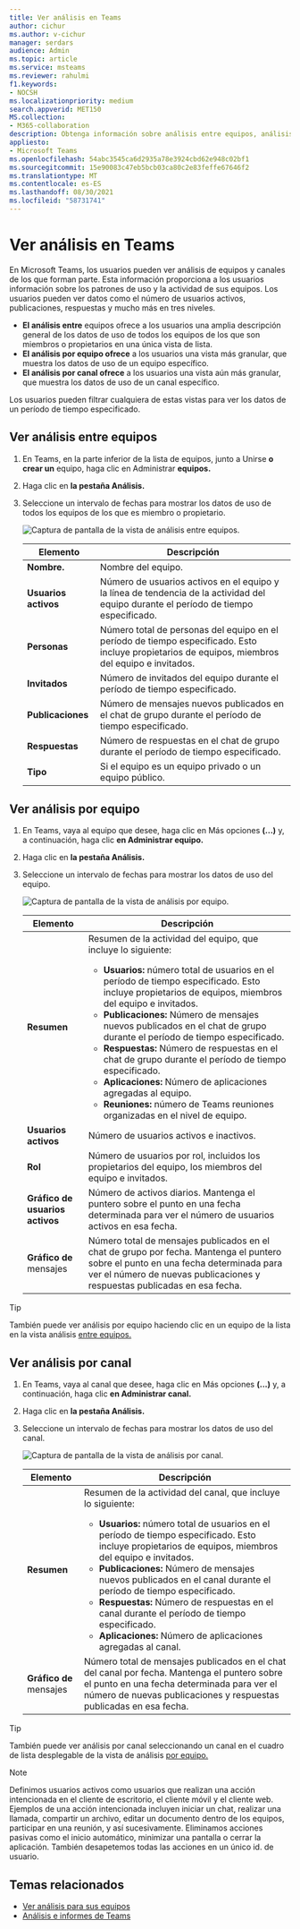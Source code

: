 ```yaml
---
title: Ver análisis en Teams
author: cichur
ms.author: v-cichur
manager: serdars
audience: Admin
ms.topic: article
ms.service: msteams
ms.reviewer: rahulmi
f1.keywords:
- NOCSH
ms.localizationpriority: medium
search.appverid: MET150
MS.collection:
- M365-collaboration
description: Obtenga información sobre análisis entre equipos, análisis por equipo y análisis por canal en Teams, que permiten a los usuarios ver los datos de uso de equipos o canales de los que forman parte.
appliesto:
- Microsoft Teams
ms.openlocfilehash: 54abc3545ca6d2935a78e3924cbd62e948c02bf1
ms.sourcegitcommit: 15e90083c47eb5bcb03ca80c2e83feffe67646f2
ms.translationtype: MT
ms.contentlocale: es-ES
ms.lasthandoff: 08/30/2021
ms.locfileid: "58731741"
---
```

# <a name="view-analytics-in-teams"></a>Ver análisis en Teams

En Microsoft Teams, los usuarios pueden ver análisis de equipos y canales de los que forman parte. Esta información proporciona a los usuarios información sobre los patrones de uso y la actividad de sus equipos. Los usuarios pueden ver datos como el número de usuarios activos, publicaciones, respuestas y mucho más en tres niveles.

- **El análisis entre** equipos ofrece a los usuarios una amplia descripción general de los datos de uso de todos los equipos de los que son miembros o propietarios en una única vista de lista.
- **El análisis por equipo ofrece** a los usuarios una vista más granular, que muestra los datos de uso de un equipo específico.
- **El análisis por canal ofrece** a los usuarios una vista aún más granular, que muestra los datos de uso de un canal específico.

Los usuarios pueden filtrar cualquiera de estas vistas para ver los datos de un período de tiempo especificado.

## <a name="view-cross-team-analytics"></a>Ver análisis entre equipos

1. En Teams, en la parte inferior de la lista de equipos, junto a Unirse **o crear un** equipo, haga clic en Administrar **equipos.**
2. Haga clic en **la pestaña Análisis.**
3. Seleccione un intervalo de fechas para mostrar los datos de uso de todos los equipos de los que es miembro o propietario.

    ![Captura de pantalla de la vista de análisis entre equipos.](../media/view-analytics-cross-team.png)

    |Elemento |Descripción  |
    |--------|-------------|
    |**Nombre.**   |Nombre del equipo. |
    |**Usuarios activos**   |Número de usuarios activos en el equipo y la línea de tendencia de la actividad del equipo durante el período de tiempo especificado.
    |**Personas**   |Número total de personas del equipo en el período de tiempo especificado. Esto incluye propietarios de equipos, miembros del equipo e invitados.|
    |**Invitados**   |Número de invitados del equipo durante el período de tiempo especificado. |
    |**Publicaciones**   |Número de mensajes nuevos publicados en el chat de grupo durante el período de tiempo especificado. |
    |**Respuestas**   |Número de respuestas en el chat de grupo durante el período de tiempo especificado. |
    |**Tipo**   |Si el equipo es un equipo privado o un equipo público.|

## <a name="view-per-team-analytics"></a>Ver análisis por equipo

1. En Teams, vaya al equipo que desee, haga clic en Más opciones **(...)** y, a continuación, haga clic **en Administrar equipo.**
2. Haga clic en **la pestaña Análisis.**
4. Seleccione un intervalo de fechas para mostrar los datos de uso del equipo.  

    ![Captura de pantalla de la vista de análisis por equipo.](../media/view-analytics-per-team.png)

    |Elemento |Descripción  |
    |--------|-------------|
    |**Resumen**   |Resumen de la actividad del equipo, que incluye lo siguiente:<ul><li>**Usuarios:** número total de usuarios en el período de tiempo especificado. Esto incluye propietarios de equipos, miembros del equipo e invitados.</li> <li>**Publicaciones:** Número de mensajes nuevos publicados en el chat de grupo durante el período de tiempo especificado.</li><li>**Respuestas:** Número de respuestas en el chat de grupo durante el período de tiempo especificado.</li> <li>**Aplicaciones:** Número de aplicaciones agregadas al equipo.</li><li>**Reuniones:** número de Teams reuniones organizadas en el nivel de equipo.</li> </ul> |
    |**Usuarios activos**   |Número de usuarios activos e inactivos.|
    |**Rol**   |Número de usuarios por rol, incluidos los propietarios del equipo, los miembros del equipo e invitados.|
    |**Gráfico de usuarios activos**  |Número de activos diarios. Mantenga el puntero sobre el punto en una fecha determinada para ver el número de usuarios activos en esa fecha.|
    |**Gráfico de** mensajes  |Número total de mensajes publicados en el chat de grupo por fecha. Mantenga el puntero sobre el punto en una fecha determinada para ver el número de nuevas publicaciones y respuestas publicadas en esa fecha.|

> [!TIP]
> También puede ver análisis por equipo haciendo clic en un equipo de la lista en la vista análisis [entre equipos.](#view-cross-team-analytics)

## <a name="view-per-channel-analytics"></a>Ver análisis por canal

1. En Teams, vaya al canal que desee, haga clic en Más opciones **(...)** y, a continuación, haga clic **en Administrar canal.**
2. Haga clic en **la pestaña Análisis.**
3. Seleccione un intervalo de fechas para mostrar los datos de uso del canal.  

    ![Captura de pantalla de la vista de análisis por canal.](../media/view-analytics-per-channel.png)

    |Elemento |Descripción  |
    |--------|-------------|
    |**Resumen**   |Resumen de la actividad del canal, que incluye lo siguiente:<ul><li>**Usuarios:** número total de usuarios en el período de tiempo especificado. Esto incluye propietarios de equipos, miembros del equipo e invitados.</li> <li>**Publicaciones:** Número de mensajes nuevos publicados en el canal durante el período de tiempo especificado.</li><li>**Respuestas:** Número de respuestas en el canal durante el período de tiempo especificado.</li> <li>**Aplicaciones:** Número de aplicaciones agregadas al canal.</li> </ul> |
    |**Gráfico de** mensajes  |Número total de mensajes publicados en el chat del canal por fecha. Mantenga el puntero sobre el punto en una fecha determinada para ver el número de nuevas publicaciones y respuestas publicadas en esa fecha.|

> [!TIP]
> También puede ver análisis por canal seleccionando un canal en el cuadro de lista desplegable de la vista de análisis [por equipo.](#view-per-team-analytics)
    
> [!NOTE]
> Definimos usuarios activos como usuarios que realizan una acción intencionada en el cliente de escritorio, el cliente móvil y el cliente web. Ejemplos de una acción intencionada incluyen iniciar un chat, realizar una llamada, compartir un archivo, editar un documento dentro de los equipos, participar en una reunión, y así sucesivamente. Eliminamos acciones pasivas como el inicio automático, minimizar una pantalla o cerrar la aplicación. También desapetemos todas las acciones en un único id. de usuario.

## <a name="related-topics"></a>Temas relacionados

- [Ver análisis para sus equipos](https://support.office.com/article/view-analytics-for-your-teams-5b8ad4b1-af34-4217-aff4-cd11a820b56b)
- [Análisis e informes de Teams](teams-reporting-reference.md)